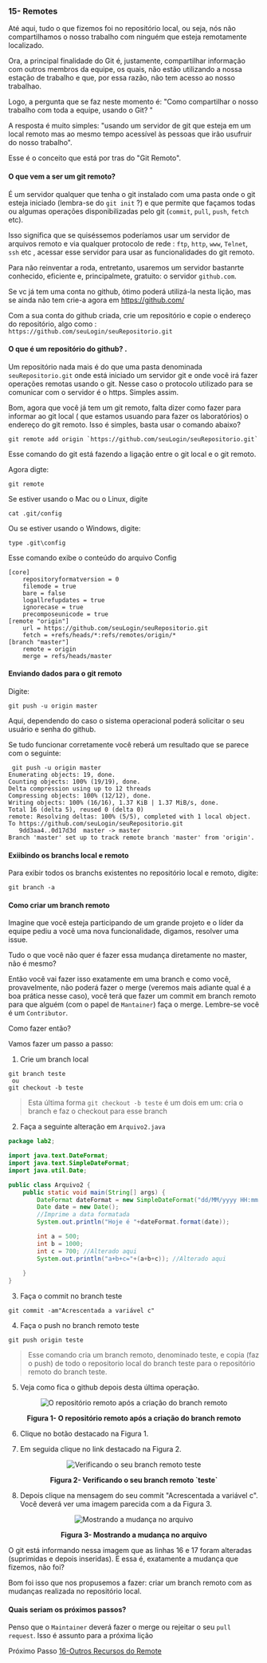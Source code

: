 ### 15- Remotes

Até aqui, tudo o que fizemos foi no repositório local, ou seja, nós não compartilhamos o nosso trabalho com ninguém que esteja remotamente localizado.

Ora, a principal finalidade do Git é, justamente, compartilhar informação com outros membros da equipe,  os quais,  não estão utilizando a nossa estação de trabalho  e que, por essa razão, não tem acesso ao nosso trabalhao.

Logo, a pergunta que se faz neste momento é: "Como compartilhar o nosso trabalho com toda a equipe, usando o Git? "

A resposta é muito simples: "usando um servidor de git que esteja em um local remoto mas ao mesmo tempo acessível às pessoas que irão usufruir do nosso trabalho".

Esse é o conceito que está por tras do "Git Remoto".

#### O que vem a ser um git remoto?

É um servidor qualquer que tenha o git instalado com uma pasta onde o git esteja iniciado (lembra-se do `git init` ?) e que permite que façamos todas ou algumas operações disponibilizadas pelo git (`commit`, `pull`, `push`, `fetch` etc). 

Isso significa que se quiséssemos poderíamos usar um servidor de arquivos remoto e via qualquer protocolo de rede : `ftp`, `http`, `www`, `Telnet`, `ssh` etc , acessar esse servidor para usar as funcionalidades do git remoto.

Para não reinventar a roda, entretanto, usaremos um servidor bastanrte conhecido, eficiente e, principalmete, gratuito: o servidor `github.com`.

Se vc já tem uma conta no github, ótimo poderá utilizá-la nesta lição, mas se ainda não tem crie-a agora em https://github.com/

Com a sua conta do github criada, crie um repositório e copie o endereço do repositório, algo como : `https://github.com/seuLogin/seuRepositorio.git`

#### O que é um repositório do github? . 

Um repositório nada mais é do que uma pasta denominada `seuRepositorio.git` onde está iniciado um servidor git e onde você irá fazer operações remotas usando o git. Nesse caso o protocolo utilizado para se comunicar com o servidor é o https. Simples assim.

Bom, agora que você já tem um git remoto, falta dizer como fazer para informar ao git local ( que estamos usuando para fazer os laboratórios) o endereço do git remoto. Isso é simples, basta usar o comando abaixo?

```
git remote add origin `https://github.com/seuLogin/seuRepositorio.git`
```
Esse comando do git está fazendo a ligação entre o git local e o git remoto.

Agora digte:

```
git remote
```
Se estiver usando o Mac ou o Linux, digite

```
cat .git/config
```
Ou se estiver usando o Windows, digite:

```
type .git\config
```
Esse comando exibe o conteúdo do arquivo Config

```
[core]
	repositoryformatversion = 0
	filemode = true
	bare = false
	logallrefupdates = true
	ignorecase = true
	precomposeunicode = true
[remote "origin"]
	url = https://github.com/seuLogin/seuRepositorio.git
	fetch = +refs/heads/*:refs/remotes/origin/*
[branch "master"]
	remote = origin
	merge = refs/heads/master
```
#### Enviando dados para o git remoto

Digite:

```
git push -u origin master
```

Aqui, dependendo do caso o sistema operacional poderá solicitar o seu usuário e senha do github.

Se tudo funcionar corretamente você reberá um resultado que se parece com o seguinte:

```
 git push -u origin master
Enumerating objects: 19, done.
Counting objects: 100% (19/19), done.
Delta compression using up to 12 threads
Compressing objects: 100% (12/12), done.
Writing objects: 100% (16/16), 1.37 KiB | 1.37 MiB/s, done.
Total 16 (delta 5), reused 0 (delta 0)
remote: Resolving deltas: 100% (5/5), completed with 1 local object.
To https://github.com/seuLogin/seuRepositorio.git
   9dd3aa4..0d17d3d  master -> master
Branch 'master' set up to track remote branch 'master' from 'origin'.
```
#### Exiibindo os branchs local e remoto

Para exibir todos os branchs existentes no repositório local e remoto, digite:

```
git branch -a
```

#### Como criar um branch remoto

Imagine que você esteja participando de um grande projeto e o líder da equipe pediu a você uma nova funcionalidade, digamos, resolver uma issue.

Tudo o que você não quer é fazer essa mudança diretamente no master, não é mesmo?

Então você vai fazer isso exatamente em uma branch e como você, provavelmente, não poderá  fazer o merge (veremos mais adiante qual é a boa prática nesse caso), você terá que fazer um commit em branch remoto para que alguém (com o papel de `Mantainer`) faça o merge. Lembre-se você é um `Contributor`.

Como fazer então?

Vamos fazer um passo a passo:

1. Crie um branch local

```
git branch teste
 ou 
git checkout -b teste
```

> Esta última forma `git checkout -b teste` é um dois em um: cria o branch e faz o checkout para esse branch

2. Faça a seguinte alteração em `Arquivo2.java`

```java
package lab2;

import java.text.DateFormat;
import java.text.SimpleDateFormat;
import java.util.Date;

public class Arquivo2 {
    public static void main(String[] args) {
        DateFormat dateFormat = new SimpleDateFormat("dd/MM/yyyy HH:mm:ss");
        Date date = new Date();
        //Imprime a data formatada
        System.out.println("Hoje é "+dateFormat.format(date));

        int a = 500;
        int b = 1000;
        int c = 700; //Alterado aqui
        System.out.println("a+b+c="+(a+b+c)); //Alterado aqui
 
    }
}

```
3. Faça o commit no branch teste

```
git commit -am"Acrescentada a variável c"
```

4. Faça o push no branch remoto teste

```
git push origin teste
```
>Esse comando cria um branch remoto, denominado teste, e copia (faz o push) de todo o repositorio local do branch teste para o repositório remoto do branch teste. 

5. Veja como fica o github depois desta última operação.

<p align="center">
  <img src="../imagens/DoisBranchs.png" alt="O repositório remoto após a criação do branch remoto">
</p>
<p align="center">
   <strong>Figura 1- O repositório remoto após a criação do branch remoto</strong> 
</p>

6. Clique no botão destacado na Figura 1.

7. Em seguida clique no link destacado na Figura 2.

<p align="center">
  <img src="../imagens/branchRemoto1.png" alt="Verificando o seu branch remoto teste">
</p>
<p align="center">
   <strong>Figura 2- Verificando o seu branch remoto `teste`</strong> 
</p>

8. Depois clique na mensagem do seu commit "Acrescentada a variável c". Você deverá ver uma imagem parecida com a da Figura 3.

<p align="center">
  <img src="../imagens/branchRemoto2.png" alt="Mostrando a mudança no arquivo">
</p>
<p align="center">
   <strong>Figura 3- Mostrando a mudança no arquivo</strong> 
</p>

O git está informando nessa imagem que as linhas 16  e 17 foram alteradas (suprimidas e depois inseridas). E essa é, exatamente a mudança que fizemos, não foi?

Bom foi isso que nos propusemos a fazer: criar um branch remoto com as mudanças realizada no repositório local.

#### Quais seriam os próximos passos? 

Penso que o `Maintainer` deverá fazer o merge ou rejeitar o seu `pull request`. Isso é assunto para a próxima lição


Próximo Passo [16-Outros Recursos do Remote](../16-OutrosRecursosRemote/README.md)













